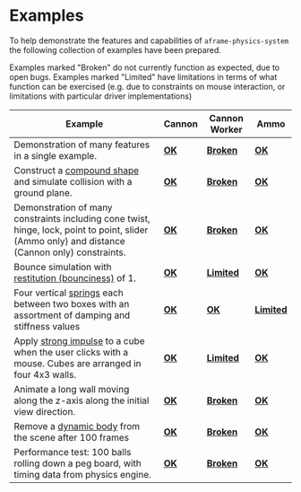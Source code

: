 # Examples

To help demonstrate the features and capabilities of `aframe-physics-system`
the following collection of examples have been prepared.

Examples marked "Broken" do not currently function as expected, due to open bugs.
Examples marked "Limited" have limitations in terms of what function can be exercised (e.g. due to constraints on mouse interaction, or limitations with particular driver implementations)

| Example                                                      | Cannon                                 | Cannon Worker                                          | Ammo                                     |
| ------------------------------------------------------------ | -------------------------------------- | ------------------------------------------------------ | ---------------------------------------- |
| Demonstration of many features in a single example.          | [**OK**](cannon/sandbox.html)     | [**Broken**](cannon-worker/sandbox.html)           | [**OK**](ammo/sandbox.html)         |
| Construct a [compound shape](../README.md#shape) and simulate collision with a ground plane. | [**OK**](cannon/compound.html)    | [**Broken**](cannon-worker/compound.html)          | [**OK**](ammo/compound.html) |
| Demonstration of many constraints including cone twist, hinge, lock, point to point, slider (Ammo only) and distance (Cannon only) constraints. | [**OK**](cannon/constraints.html) | [**Broken**](cannon-worker/constraints.html) | [**OK**](ammo/constraints.html) |
| Bounce simulation with [restitution (bounciness)](../README.md#system-configuration) of 1. | [**OK**](cannon/materials.html)   | [**Limited**](cannon-worker/materials.html)   | [**OK**](ammo/materials.html) |
| Four vertical [springs](../README.md#spring) each between two boxes with an assortment of damping and stiffness values | [**OK**](cannon/spring.html)     | [**OK**](cannon-worker/spring.html)              | [**Limited**](ammo/spring.html) |
| Apply [strong impulse](../README.md#using-the-cannonjs-api) to a cube when the user clicks with a mouse. Cubes are arranged in four 4x3 walls. | [**OK**](cannon/stress.html)      | [**Limited**](cannon-worker/stress.html)      | [**OK**](ammo/stress.html) |
| Animate a long wall moving along the z-axis along the initial view direction. | [**OK**](cannon/sweeper.html)     | [**Broken**](cannon-worker/sweeper.html)           | [**OK**](ammo/sweeper.html) |
| Remove a [dynamic body](../README.md#dynamic-body-and-static-body) from the scene after 100 frames | [**OK**](cannon/ttl.html)         | [**Broken**](cannon-worker/ttl.html)               | [**OK**](ammo/ttl.html) |
| Performance test: 100 balls rolling down a peg board, with timing data from physics engine. | [**OK**](cannon/perf.html) | [**Broken**](cannon-worker/perf.html) | [**OK**](ammo/perf.html) |

